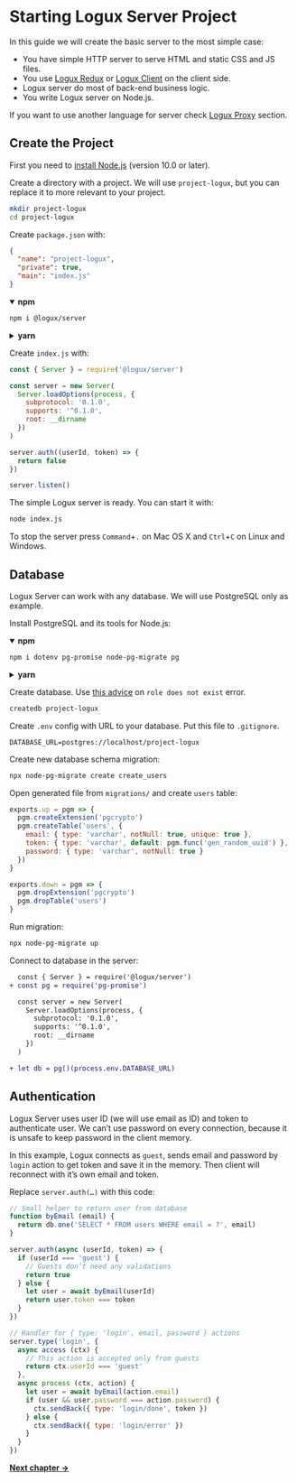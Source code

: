 # Starting Logux Server Project

In this guide we will create the basic server to the most simple case:

* You have simple HTTP server to serve HTML and static CSS and JS files.
* You use [Logux Redux] or [Logux Client] on the client side.
* Logux server do most of back-end business logic.
* You write Logux server on Node.js.

If you want to use another language for server check [Logux Proxy] section.

[Logux Client]: ./5-creating-client.md
[Logux Redux]: ./3-creating-redux.md
[Logux Proxy]: ./2-creating-proxy.md


## Create the Project

First you need to [install Node.js] (version 10.0 or later).

Create a directory with a project. We will use `project-logux`, but you can
replace it to more relevant to your project.

```sh
mkdir project-logux
cd project-logux
```

Create `package.json` with:

```json
{
  "name": "project-logux",
  "private": true,
  "main": "index.js"
}
```

<details open><summary><b>npm</b></summary>

```sh
npm i @logux/server
```

</details>
<details><summary><b>yarn</b></summary>

```sh
yarn add @logux/server
```

</details>

Create `index.js` with:

```js
const { Server } = require('@logux/server')

const server = new Server(
  Server.loadOptions(process, {
    subprotocol: '0.1.0',
    supports: '^0.1.0',
    root: __dirname
  })
)

server.auth((userId, token) => {
  return false
})

server.listen()
```

The simple Logux server is ready. You can start it with:

```sh
node index.js
```

To stop the server press `Command`+`.` on Mac OS X and `Ctrl`+`C` on Linux
and Windows.

[install Node.js]: https://nodejs.org/en/download/package-manager/

## Database

Logux Server can work with any database. We will use PostgreSQL only as example.

Install PostgreSQL and its tools for Node.js:

<details open><summary><b>npm</b></summary>

```sh
npm i dotenv pg-promise node-pg-migrate pg
```

</details>
<details><summary><b>yarn</b></summary>

```sh
yarn add dotenv pg-promise node-pg-migrate pg
```

</details>

Create database. Use [this advice] on `role does not exist` error.

```sh
createdb project-logux
```

Create `.env` config with URL to your database. Put this file to `.gitignore`.

```
DATABASE_URL=postgres://localhost/project-logux
```

Create new database schema migration:

```sh
npx node-pg-migrate create create_users
```

Open generated file from `migrations/` and create `users` table:

```js
exports.up = pgm => {
  pgm.createExtension('pgcrypto')
  pgm.createTable('users', {
    email: { type: 'varchar', notNull: true, unique: true },
    token: { type: 'varchar', default: pgm.func('gen_random_uuid') },
    password: { type: 'varchar', notNull: true }
  })
}

exports.down = pgm => {
  pgm.dropExtension('pgcrypto')
  pgm.dropTable('users')
}
```

Run migration:

```sh
npx node-pg-migrate up
```

Connect to database in the server:

```diff
  const { Server } = require('@logux/server')
+ const pg = require('pg-promise')

  const server = new Server(
    Server.loadOptions(process, {
      subprotocol: '0.1.0',
      supports: '^0.1.0',
      root: __dirname
    })
  )

+ let db = pg()(process.env.DATABASE_URL)
```

[Install PostgreSQL]: https://www.postgresql.org/download/
[this advice]: https://stackoverflow.com/questions/16973018/createuser-could-not-connect-to-database-postgres-fatal-role-tom-does-not-e


## Authentication

Logux Server uses user ID (we will use email as ID) and token to authenticate
user. We can’t use password on every connection, because it is unsafe to
keep password in the client memory.

In this example, Logux connects as `guest`, sends email and password
by `login` action to get token and save it in the memory.
Then client will reconnect with it’s own email and token.

Replace `server.auth(…)` with this code:

```js
// Small helper to return user from database
function byEmail (email) {
  return db.one('SELECT * FROM users WHERE email = ?', email)
}

server.auth(async (userId, token) => {
  if (userId === 'guest') {
    // Guests don’t need any validations
    return true
  } else {
    let user = await byEmail(userId)
    return user.token === token
  }
})

// Handler for { type: 'login', email, password } actions
server.type('login', {
  async access (ctx) {
    // This action is accepted only from guests
    return ctx.userId === 'guest'
  },
  async process (ctx, action) {
    let user = await byEmail(action.email)
    if (user && user.password === action.password) {
      ctx.sendBack({ type: 'login/done', token })
    } else {
      ctx.sendBack({ type: 'login/error' })
    }
  }
})
```

**[Next chapter →](./3-creating-redux.md)**
